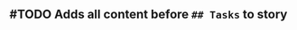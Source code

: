 ## #TODO Adds all content before `## Tasks` to story
<!--  #task -->
<!-- created:2023-09-13T01:06:24.182Z task-id:dp0CT group:"Ungrouped Tasks" story-id:List-tasks-in-a-story order:20 -->
